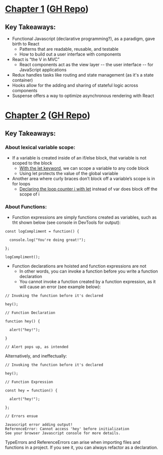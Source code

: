 # [Chapter 1](https://learning.oreilly.com/library/view/learning-react-2nd/9781492051718/ch01.html) ([GH Repo](https://github.com/MoonHighway/learning-react/tree/second-edition/chapter-01))

## Key Takeaways:

* Functional Javascript (declarative programming?), as a paradigm, gave birth to React
    * Patterns that are readable, reusable, and testable
    * How to build out a user interface with components
* React is “the V in MVC”
    * React components act as the view layer -- the user interface -- for JavaScript applications
* Redux handles tasks like routing and state management (as it's a state container)
* Hooks allow for the adding and sharing of stateful logic across components
* Suspense offers a way to optimize asynchronous rendering with React

# [Chapter 2](https://github.com/MoonHighway/learning-react/tree/second-edition/chapter-02) ([GH Repo](https://github.com/MoonHighway/learning-react/tree/second-edition/chapter-02))

## Key Takeaways:

### About lexical variable scope:

* If a variable is created inside of an if/else block, that variable is not scoped to the block
    * [With the let keyword](https://jsbin.com/gapoxa/4/edit?js,console), we can scope a variable to any code block
    * Using let protects the value of the global variable
* Another area where curly braces don’t block off a variable’s scope is in for loops
    * [Declaring the loop counter i with let](https://jsbin.com/gapoxa/6/edit?js,output) instead of var does block off the scope of i
    
### About Functions:

* Function expressions are simply functions created as variables, such as tht shown below (see console in DevTools for output):

```
const logCompliment = function() {
    
  console.log("You're doing great!");
    
};

logCompliment();
```

* Function declarations are hoisted and function expressions are not
    * In other words, you can invoke a function before you write a function declaration
    * You cannot invoke a function created by a function expression, as it will cause an error (see example below):
    
```
// Invoking the function before it's declared

hey();

// Function Declaration

function hey() {
    
  alert("hey!");
    
}

// Alert pops up, as intended
```

Alternatively, and ineffectually:

```
// Invoking the function before it's declared

hey();

// Function Expression

const hey = function() {
    
  alert("hey!");
    
};

// Errors ensue
```
```
Javascript error adding output!
ReferenceError: Cannot access 'hey' before initialization
See your browser Javascript console for more details.
```

TypeErrors and ReferenceErrors can arise when importing files and functions in a project. If you see it, you can always refactor as a declaration.
